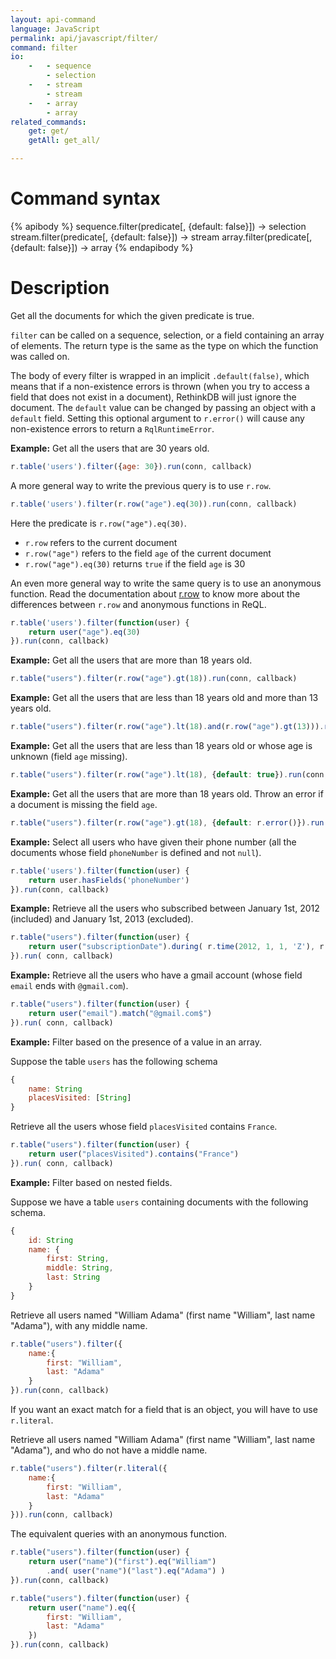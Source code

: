 ```yaml
---
layout: api-command
language: JavaScript
permalink: api/javascript/filter/
command: filter
io:
    -   - sequence
        - selection
    -   - stream
        - stream
    -   - array
        - array
related_commands:
    get: get/
    getAll: get_all/

---
```


# Command syntax #

{% apibody %}
sequence.filter(predicate[, {default: false}]) &rarr; selection
stream.filter(predicate[, {default: false}]) &rarr; stream
array.filter(predicate[, {default: false}]) &rarr; array
{% endapibody %}

# Description #

Get all the documents for which the given predicate is true.

`filter` can be called on a sequence, selection, or a field containing an array of
elements. The return type is the same as the type on which the function was called on.

The body of every filter is wrapped in an implicit `.default(false)`, which means that
if a non-existence errors is thrown (when you try to access a field that does not exist
in a document), RethinkDB will just ignore the document.
The `default` value can be changed by passing an object with a `default` field.
Setting this optional argument to `r.error()` will cause any non-existence errors to
return a `RqlRuntimeError`.


__Example:__ Get all the users that are 30 years old.

```js
r.table('users').filter({age: 30}).run(conn, callback)
```

A more general way to write the previous query is to use `r.row`.

```js
r.table('users').filter(r.row("age").eq(30)).run(conn, callback)
```

Here the predicate is `r.row("age").eq(30)`.

- `r.row` refers to the current document
- `r.row("age")` refers to the field `age` of the current document
- `r.row("age").eq(30)` returns `true` if the field `age` is 30


An even more general way to write the same query is to use an anonymous function.
Read the documentation about [r.row](../row/) to know more about the differences
between `r.row` and anonymous functions in ReQL.

```js
r.table('users').filter(function(user) {
    return user("age").eq(30)
}).run(conn, callback)
```


__Example:__ Get all the users that are more than 18 years old.

```js
r.table("users").filter(r.row("age").gt(18)).run(conn, callback)
```


__Example:__ Get all the users that are less than 18 years old and more than 13 years old.

```js
r.table("users").filter(r.row("age").lt(18).and(r.row("age").gt(13))).run(conn, callback)
```


__Example:__ Get all the users that are less than 18 years old or whose age is unknown
(field `age` missing).

```js
r.table("users").filter(r.row("age").lt(18), {default: true}).run(conn, callback)
```

__Example:__ Get all the users that are more than 18 years old. Throw an error if a
document is missing the field `age`.

```js
r.table("users").filter(r.row("age").gt(18), {default: r.error()}).run(conn, callback)
```



__Example:__ Select all users who have given their phone number (all the documents
whose field `phoneNumber` is defined and not `null`).

```js
r.table('users').filter(function(user) {
    return user.hasFields('phoneNumber')
}).run(conn, callback)
```

__Example:__ Retrieve all the users who subscribed between January 1st, 2012
(included) and January 1st, 2013 (excluded).


```js
r.table("users").filter(function(user) {
    return user("subscriptionDate").during( r.time(2012, 1, 1, 'Z'), r.time(2013, 1, 1, 'Z') )
}).run( conn, callback)
```

__Example:__ Retrieve all the users who have a gmail account (whose field `email` ends
with `@gmail.com`).


```js
r.table("users").filter(function(user) {
    return user("email").match("@gmail.com$")
}).run( conn, callback)
```

__Example:__ Filter based on the presence of a value in an array.

Suppose the table `users` has the following schema

```js
{
    name: String
    placesVisited: [String]
}
```

Retrieve all the users whose field `placesVisited` contains `France`.

```js
r.table("users").filter(function(user) {
    return user("placesVisited").contains("France")
}).run( conn, callback)
```

__Example:__ Filter based on nested fields.

Suppose we have a table `users` containing documents with the following schema.

```js
{
    id: String
    name: {
        first: String,
        middle: String,
        last: String
    }
}
```

Retrieve all users named "William Adama" (first name "William", last name
"Adama"), with any middle name.


```js
r.table("users").filter({
    name:{
        first: "William",
        last: "Adama"
    }
}).run(conn, callback)
```

If you want an exact match for a field that is an object, you will have to use `r.literal`.

Retrieve all users named "William Adama" (first name "William", last name
"Adama"), and who do not have a middle name.

```js
r.table("users").filter(r.literal({
    name:{
        first: "William",
        last: "Adama"
    }
})).run(conn, callback)
```


The equivalent queries with an anonymous function.

```js
r.table("users").filter(function(user) {
    return user("name")("first").eq("William")
        .and( user("name")("last").eq("Adama") )
}).run(conn, callback)
```

```js
r.table("users").filter(function(user) {
    return user("name").eq({
        first: "William",
        last: "Adama"
    })
}).run(conn, callback)
```
